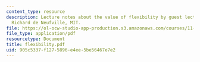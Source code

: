 ```yaml
---
content_type: resource
description: Lecture notes about the value of flexibility by guest lecturer Prof.
  Richard de Neufville, MIT.
file: https://ol-ocw-studio-app-production.s3.amazonaws.com/courses/11-434j-advanced-topics-in-real-estate-finance-spring-2007/905c5337f1275896e4ee5be56467e7e2_flexibility.pdf
file_type: application/pdf
resourcetype: Document
title: flexibility.pdf
uid: 905c5337-f127-5896-e4ee-5be56467e7e2
---
```

